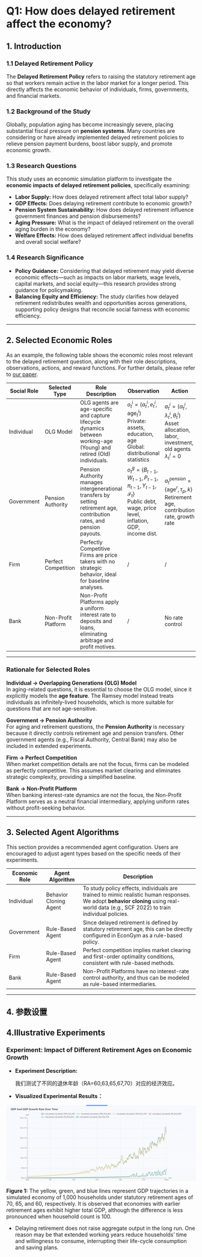 # Q1: How does delayed retirement affect the economy?

## 1. Introduction

### 1.1 Delayed Retirement Policy

The **Delayed Retirement Policy** refers to raising the statutory retirement age so that workers remain active in the labor market for a longer period. This directly affects the economic behavior of individuals, firms, governments, and financial markets.

### 1.2 Background of the Study

Globally, population aging has become increasingly severe, placing substantial fiscal pressure on **pension systems**. Many countries are considering or have already implemented delayed retirement policies to relieve pension payment burdens, boost labor supply, and promote economic growth.

### 1.3 Research Questions

This study uses an economic simulation platform to investigate the **economic impacts of delayed retirement policies**, specifically examining:

* **Labor Supply:** How does delayed retirement affect total labor supply?  
* **GDP Effects:** Does delaying retirement contribute to economic growth?  
* **Pension System Sustainability:** How does delayed retirement influence government finances and pension disbursements?  
* **Aging Pressure:** What is the impact of delayed retirement on the overall aging burden in the economy?  
* **Welfare Effects:** How does delayed retirement affect individual benefits and overall social welfare?  

### 1.4 Research Significance

* **Policy Guidance:** Considering that delayed retirement may yield diverse economic effects—such as impacts on labor markets, wage levels, capital markets, and social equity—this research provides strong guidance for policymaking.  
* **Balancing Equity and Efficiency:** The study clarifies how delayed retirement redistributes wealth and opportunities across generations, supporting policy designs that reconcile social fairness with economic efficiency.  

---

## 2. Selected Economic Roles

As an example, the following table shows the economic roles most relevant to the delayed retirement question, along with their role descriptions, observations, actions, and reward functions. For further details, please refer to [our paper](https://arxiv.org/pdf/2506.12110).

| Social Role | Selected Type       | Role Description                                             | Observation                                                  | Action                                                       | Reward                                   |
| ----------- | ------------------- | ------------------------------------------------------------ | ------------------------------------------------------------ | ------------------------------------------------------------ | ---------------------------------------- |
| Individual  | OLG Model           | OLG agents are age-specific and capture lifecycle dynamics between working-age (Young) and retired (Old) individuals. | $o_t^i = (a_t^i, e_t^i, \text{age}_t^i)$<br/>Private: assets, education, age<br/>Global: distributional statistics | $a_t^i = (\alpha_t^i, \lambda_t^i, \theta_t^i)$<br/>Asset allocation, labor, investment, old agents $\lambda_t^i = 0$ | $r_t^i = U(c_t^i, h_t^i)$ (CRRA utility) |
| Government  | Pension Authority   | Pension Authority manages intergenerational transfers by setting retirement age, contribution rates, and pension payouts. | $o_t^g = \{ B_{t-1}, W_{t-1}, P_{t-1}, \pi_{t-1}, Y_{t-1}, \mathcal{I}_t \}$<br/>Public debt, wage, price level, inflation, GDP, income dist. | $a_t^{\text{pension}} = \{ \text{age}^r, \tau_p, k \}$<br/>Retirement age, contribution rate, growth rate | Pension fund sustainability              |
| Firm        | Perfect Competition | Perfectly Competitive Firms are price takers with no strategic behavior, ideal for baseline analyses. | /                                                            | /                                                            | Zero (long-run)                          |
| Bank        | Non-Profit Platform | Non-Profit Platforms apply a uniform interest rate to deposits and loans, eliminating arbitrage and profit motives. | /                                                            | No rate control                                              | No profit                                |

---

### Rationale for Selected Roles

**Individual → Overlapping Generations (OLG) Model**  
In aging-related questions, it is essential to choose the OLG model, since it explicitly models the **age feature**. The Ramsey model instead treats individuals as infinitely-lived households, which is more suitable for questions that are not age-sensitive.  

**Government → Pension Authority**  
For aging and retirement questions, the **Pension Authority** is necessary because it directly controls retirement age and pension transfers. Other government agents (e.g., Fiscal Authority, Central Bank) may also be included in extended experiments.  

**Firm → Perfect Competition**  
When market competition details are not the focus, firms can be modeled as perfectly competitive. This assumes market clearing and eliminates strategic complexity, providing a simplified baseline.  

**Bank → Non-Profit Platform**  
When banking interest-rate dynamics are not the focus, the Non-Profit Platform serves as a neutral financial intermediary, applying uniform rates without profit-seeking behavior.  

---

## 3. Selected Agent Algorithms

This section provides a recommended agent configuration. Users are encouraged to adjust agent types based on the specific needs of their experiments.

| Economic Role | Agent Algorithm        | Description                                                  |
| ------------- | ---------------------- | ------------------------------------------------------------ |
| Individual    | Behavior Cloning Agent | To study policy effects, individuals are trained to mimic realistic human responses. We adopt **behavior cloning** using real-world data (e.g., SCF 2022) to train individual policies. |
| Government    | Rule-Based Agent       | Since delayed retirement is defined by statutory retirement age, this can be directly configured in EconGym as a rule-based policy. |
| Firm          | Rule-Based Agent       | Perfect competition implies market clearing and first-order optimality conditions, consistent with rule-based methods. |
| Bank          | Rule-Based Agent       | Non-Profit Platforms have no interest-rate control authority, and thus can be modeled as rule-based intermediaries. |



---

## 4. 参数设置





## **​4.​**​**Illustrative Experiments**

### Experiment: Impact of Different Retirement Ages on Economic Growth

* **Experiment Description:**
  
  我们测试了不同的退休年龄（RA=60,63,65,67,70）对应的经济效应。
  
* **Visualized Experimental Results：**

![Pension Q2 P1](../img/Pension%20Q2%20P1.png)

**Figure 1:** The yellow, green, and blue lines represent GDP trajectories in a simulated economy of 1,000 households under statutory retirement ages of 70, 65, and 60, respectively. It is observed that economies with earlier retirement ages exhibit higher total GDP, although the difference is less pronounced when household count is 100.

* Delaying retirement does not raise aggregate output in the long run. One reason may be that extended working years reduce households’ time and willingness to consume, interrupting their life-cycle consumption and saving plans.

